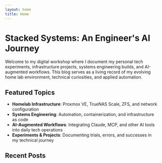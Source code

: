 ```yaml
---
layout: home
title: Home
---
```


# Stacked Systems: An Engineer's AI Journey

Welcome to my digital workshop where I document my personal tech experiments, infrastructure projects, systems engineering builds, and AI-augmented workflows. This blog serves as a living record of my evolving home lab environment, technical curiosities, and applied automation.

## Featured Topics

- **Homelab Infrastructure**: Proxmox VE, TrueNAS Scale, ZFS, and network configuration
- **Systems Engineering**: Automation, containerization, and infrastructure as code
- **AI-Augmented Workflows**: Integrating Claude, MCP, and other AI tools into daily tech operations
- **Experiments & Projects**: Documenting trials, errors, and successes in my technical journey

## Recent Posts
